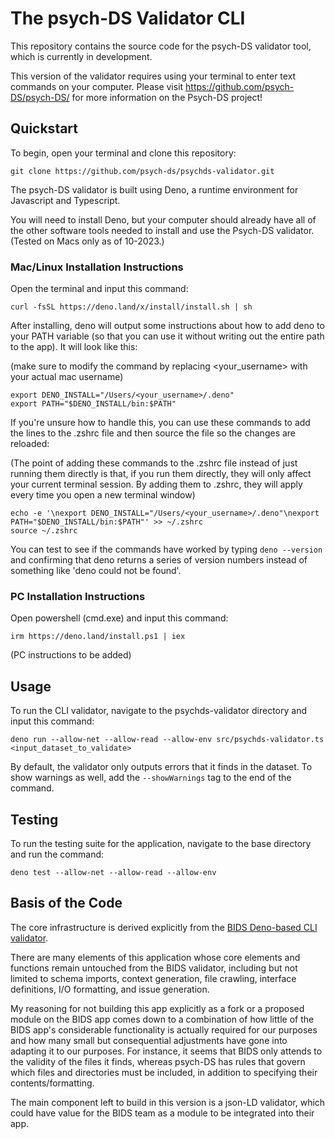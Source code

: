 # The psych-DS Validator CLI 

This repository contains the source code for the psych-DS validator tool, which is currently in development. 

This version of the validator requires using your terminal to enter text commands on your computer. Please visit https://github.com/psych-DS/psych-DS/ for more information on the Psych-DS project!

## Quickstart

To begin, open your terminal and clone this repository:

`git clone https://github.com/psych-ds/psychds-validator.git`

The psych-DS validator is built using Deno, a runtime environment for Javascript and Typescript. 

You will need to install Deno, but your computer should already have all of the other software tools needed to install and use the Psych-DS validator. (Tested on Macs only as of 10-2023.)


### Mac/Linux Installation Instructions

Open the terminal and input this command:

`curl -fsSL https://deno.land/x/install/install.sh | sh`

After installing, deno will output some instructions about how to add deno to your PATH variable (so that you can use it without writing out the entire path to the app). It will look like this:

(make sure to modify the command by replacing <your_username> with your actual mac username)

```
export DENO_INSTALL="/Users/<your_username>/.deno"
export PATH="$DENO_INSTALL/bin:$PATH"
```

If you're unsure how to handle this, you can use these commands to add the lines to the .zshrc file and then source the file so the changes are reloaded:

(The point of adding these commands to the .zshrc file instead of just running them directly is that, if you run them directly, they will only affect your current terminal session. By adding them to .zshrc, they will apply every time you open a new terminal window)

```
echo -e '\nexport DENO_INSTALL="/Users/<your_username>/.deno"\nexport PATH="$DENO_INSTALL/bin:$PATH"' >> ~/.zshrc
source ~/.zshrc
```

You can test to see if the commands have worked by typing `deno --version` and confirming that deno returns a series of version numbers instead of something like 'deno could not be found'.

### PC Installation Instructions

Open powershell (cmd.exe) and input this command:

`irm https://deno.land/install.ps1 | iex`

(PC instructions to be added)



## Usage
To run the CLI validator, navigate to the psychds-validator directory and input this command:

`deno run --allow-net --allow-read --allow-env src/psychds-validator.ts <input_dataset_to_validate>`

By default, the validator only outputs errors that it finds in the dataset. To show warnings as well, add the `--showWarnings` tag to the end of the command.

## Testing
To run the testing suite for the application, navigate to the base directory and run the command:

`deno test --allow-net --allow-read --allow-env`

## Basis of the Code
The core infrastructure is derived explicitly from the [BIDS Deno-based CLI validator](https://github.com/bids-standard/bids-validator/tree/master/bids-validator/src).

There are many elements of this application whose core elements and functions remain untouched from the BIDS validator, including but not limited to schema imports, context generation, file crawling, interface definitions, I/O formatting, and issue generation. 

My reasoning for not building this app explicitly as a fork or a proposed module on the BIDS app comes down to a combination of how little of the BIDS app's considerable functionality is actually required for our purposes and how many small but consequential adjustments have gone into adapting it to our purposes. For instance, it seems that BIDS only attends to the validity of the files it finds, whereas psych-DS has rules that govern which files and directories must be included, in addition to specifying their contents/formatting. 

The main component left to build in this version is a json-LD validator, which could have value for the BIDS team as a module to be integrated into their app.

